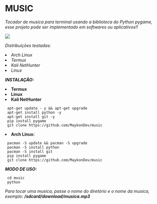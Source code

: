<h1>MUSIC</h1>
<p><i>Tocador de musica para terminal usando a biblioteca do Python pygame, esse projeto pode ser implementado em softwares ou aplicativos!!</i></p>

<img src=https://c.tenor.com/WOQ4NaiPiRwAAAAM/beats-art.gif>

<i>Distribuições testadas:
<li>Arch Linux
<li>Termux
<li>Kali NetHunter
<li>Linux</i>

<strong><i>INSTALAÇÃO: </i></strong></br>

<strong><li>Termux</br><li>Linux</br><li>Kali NetHunter</strong>

     apt-get update - y && apt-get upgrade
     apt-get install python -y
     apt-get install git -y
     pip install pygame
     git clone https://github.com/MaykonDev/music

<strong><li>Arch Linux:</strong>

     pacman -S update && pacman -S upgrade
     pacman -S install python
     pacman -S install git
     pip install pygame
     git clone https://github.com/MaykonDev/music

<strong><i>MODO DE USO:</i></strong></br>

     cd music
     python 

_Para tocar uma musica, passe o nome do diretório e o nome da musica, exemplo: __/sdcard/download/musica.mp3___

